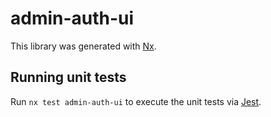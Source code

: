 # admin-auth-ui

This library was generated with [Nx](https://nx.dev).

## Running unit tests

Run `nx test admin-auth-ui` to execute the unit tests via [Jest](https://jestjs.io).
